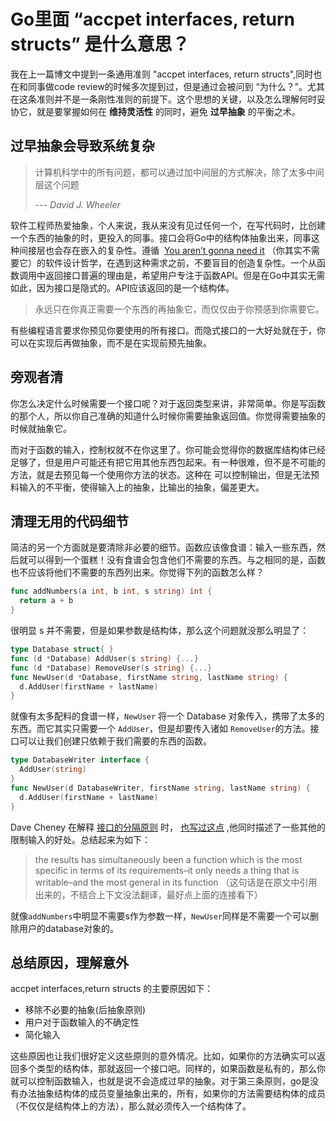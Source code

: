 # Go里面 “accpet interfaces, return structs” 是什么意思？

我在上一篇博文中提到一条通用准则 "accpet interfaces, return structs",同时也在和同事做code review的时候多次提到过，但是通过会被问到 “为什么？”。尤其在这条准则并不是一条刚性准则的前提下。这个思想的关键，以及怎么理解何时妥协它，就是要掌握如何在 **维持灵活性** 的同时，避免 **过早抽象** 的平衡之术。

## 过早抽象会导致系统复杂

> 计算机科学中的所有问题，都可以通过加中间层的方式解决，除了太多中间层这个问题
>
> --- *David J. Wheeler* 

软件工程师热爱抽象，个人来说，我从来没有见过任何一个，在写代码时，比创建一个东西的抽象的时，更投入的同事。接口会将Go中的结构体抽象出来，同事这种间接层也会存在嵌入的复杂性。遵循  [You aren’t gonna need it](http://c2.com/xp/YouArentGonnaNeedIt.html) （你其实不需要它）的软件设计哲学，在遇到这种需求之前，不要盲目的创造复杂性。一个从函数调用中返回接口普遍的理由是，希望用户专注于函数API。但是在Go中其实无需如此，因为接口是隐式的。API应该返回的是一个结构体。

> 永远只在你真正需要一个东西的再抽象它，而仅仅由于你预感到你需要它。

有些编程语言要求你预见你要使用的所有接口。而隐式接口的一大好处就在于，你可以在实现后再做抽象，而不是在实现前预先抽象。

## 旁观者清

你怎么决定什么时候需要一个接口呢？对于返回类型来讲，非常简单。你是写函数的那个人，所以你自己准确的知道什么时候你需要抽象返回值。你觉得需要抽象的时候就抽象它。

而对于函数的输入，控制权就不在你这里了。你可能会觉得你的数据库结构体已经足够了，但是用户可能还有把它用其他东西包起来。有一种很难，但不是不可能的方法，就是去预见每一个使用你方法的状态。这种在 可以控制输出，但是无法预料输入的不平衡，使得输入上的抽象，比输出的抽象，偏差更大。

## 清理无用的代码细节

简洁的另一个方面就是要清除非必要的细节。函数应该像食谱：输入一些东西，然后就可以得到一个蛋糕！没有食谱会包含他们不需要的东西。与之相同的是，函数也不应该将他们不需要的东西列出来。你觉得下列的函数怎么样？

```go
func addNumbers(a int, b int, s string) int {
  return a + b
}
```

很明显 s 并不需要，但是如果参数是结构体，那么这个问题就没那么明显了：

```go
type Database struct{ }
func (d *Database) AddUser(s string) {...}
func (d *Database) RemoveUser(s string) {...}
func NewUser(d *Database, firstName string, lastName string) {
  d.AddUser(firstName + lastName)
}
```

就像有太多配料的食谱一样，`NewUser` 将一个 Database 对象传入，携带了太多的东西。而它其实只需要一个 `AddUser`，但是却要传入诸如 `RemoveUser`的方法。接口可以让我们创建只依赖于我们需要的东西的函数。

```go
type DatabaseWriter interface {
  AddUser(string)
}
func NewUser(d DatabaseWriter, firstName string, lastName string) {
  d.AddUser(firstName + lastName)
}
```

Dave Cheney 在解释 [接口的分隔原则](https://en.wikipedia.org/wiki/Interface_segregation_principle) 时， [也写过这点](https://dave.cheney.net/2016/08/20/solid-go-design) ,他同时描述了一些其他的限制输入的好处。总结起来为如下：

> the results has simultaneously been a function which is the most specific in terms of its requirements–it only needs a thing that is writable–and the most general in its function （这句话是在原文中引用出来的，不结合上下文没法翻译，最好点上面的连接看下）

就像`addNumbers`中明显不需要s作为参数一样，`NewUser`同样是不需要一个可以删除用户的database对象的。

## 总结原因，理解意外

accpet interfaces,return structs 的主要原因如下：

* 移除不必要的抽象(后抽象原则)
* 用户对于函数输入的不确定性
* 简化输入

这些原因也让我们很好定义这些原则的意外情况。比如，如果你的方法确实可以返回多个类型的结构体，那就返回一个接口吧。同样的，如果函数是私有的，那么你就可以控制函数输入，也就是说不会造成过早的抽象。对于第三条原则，go是没有办法抽象结构体的成员变量抽象出来的，所有，如果你的方法需要结构体的成员（不仅仅是结构体上的方法），那么就必须传入一个结构体了。